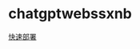 # chatgptwebssxnb


[快速部署](https://vercel.com/new/clone?repository-url=https%3A%2F%2Fgithub.com%2Fwss-sosen%2Fchatgpt-webs&env=OPENAI_API_KEY&env=CODE&project-name=chatgpt-next-web&repository-name=ChatGPT私享部署版)
